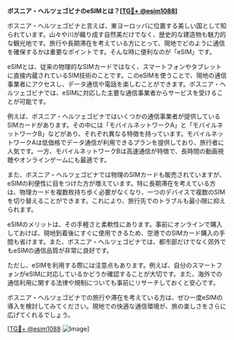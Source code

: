 **ボスニア・ヘルツェゴビナのeSIMとは？[[TG💪+ @esim1088](https://t.me/s/esim1088)]**

ボスニア・ヘルツェゴビナと言えば、東ヨーロッパに位置する美しい国として知られています。山々や川が織り成す自然美だけでなく、歴史的な建造物も魅力的な観光地です。旅行や長期滞在を考えている方にとって、現地でどのように通信を確保するかは重要なポイントです。そんな時に便利なのが「eSIM」です。

eSIMとは、従来の物理的なSIMカードではなく、スマートフォンやタブレットに直接内蔵されているSIM技術のことです。このeSIMを使うことで、現地の通信事業者にアクセスし、データ通信や電話を楽しむことができます。ボスニア・ヘルツェゴビナでは、eSIMに対応した主要な通信事業者からサービスを受けることが可能です。

例えば、ボスニア・ヘルツェゴビナではいくつかの通信事業者が提供しているSIMカードがあります。その中には「モバイルネットワークA」と「モバイルネットワークB」などがあり、それぞれ異なる特徴を持っています。モバイルネットワークAは低価格でデータ通信が利用できるプランを提供しており、旅行者に人気です。一方、モバイルネットワークBは高速通信が特徴で、長時間の動画視聴やオンラインゲームにも最適です。

また、ボスニア・ヘルツェゴビナでは物理のSIMカードも販売されていますが、eSIMの利便性に目をつけた方が増えています。特に長期滞在を考えている方は、物理カードを複数枚持ち歩く必要がなくなり、一つのデバイスで複数のSIMを切り替えることができます。これにより、旅行先でのトラブルも最小限に抑えられます。

eSIMのメリットは、その手軽さと柔軟性にあります。事前にオンラインで購入しておけば、現地到着後にすぐに使用できるため、空港でのSIMカード購入の手間も省けます。また、ボスニア・ヘルツェゴビナでは、都市部だけでなく郊外でもeSIMの通信品質が非常に良好です。

ただし、eSIMを利用する際には注意点もあります。例えば、自分のスマートフォンがeSIMに対応しているかどうか確認することが大切です。また、海外での通信利用に関する法律や規制についても事前にリサーチしておくと安心です。

ボスニア・ヘルツェゴビナでの旅行や滞在を考えている方は、ぜひ一度eSIMの導入を検討してみてください。現地での快適な通信環境が、旅の楽しさをさらに広げてくれるでしょう。

[[TG💪+ @esim1088](https://t.me/s/esim1088) ![Image](https://i.postimg.cc/Y0z9fWf4/image.png)]